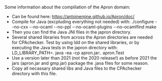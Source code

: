 <!--
This file is part of CPAchecker,
a tool for configurable software verification:
https://cpachecker.sosy-lab.org

SPDX-FileCopyrightText: 2007-2023 Dirk Beyer <https://www.sosy-lab.org>

SPDX-License-Identifier: Apache-2.0
-->

Some information about the compiliation of the Apron domain:
- Can be found here: https://antoinemine.github.io/Apron/doc/
- Compile for Java (excpluding everything not needed) with: 
  ./configure --no-cxx --no-ocaml --no-ppl --no-ocaml-plugins --no-ocamlfind
  make
- Then you can find the Java JNI files in the japron directory.
- Several shared libraries from across the Apron directories are needed for CPAchecker. Test by using ldd on the shared libraries, or by executing the Java tests in the japron directory with:
  LD_LIBRARY_PATH=. java -ea -cp apron.jar:. apron.Test 
- Use a version later than 2021 (not the 2020 release!) as before 2021 the jars (apron.jar and gmp.jar) package the .java files for some reason.
- Copy all necassary shared libs and Java files to the CPAchecker directory with this file.

